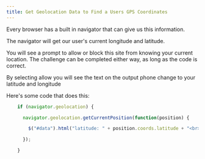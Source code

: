 ```yaml
---
title: Get Geolocation Data to Find a Users GPS Coordinates
---
```

Every browser has a built in navigator that can give us this information.

The navigator will get our user's current longitude and latitude.

You will see a prompt to allow or block this site from knowing your current location. The challenge can be completed either way, as long as the code is correct.

By selecting allow you will see the text on the output phone change to your latitude and longitude

Here's some code that does this:

```js
    if (navigator.geolocation) {

      navigator.geolocation.getCurrentPosition(function(position) {

        $("#data").html("latitude: " + position.coords.latitude + "<br>longitude: " + position.coords.longitude);

      });

    }
```

